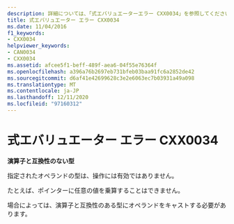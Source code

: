 ```yaml
---
description: 詳細については、「式エバリュエーターエラー CXX0034」を参照してください。
title: 式エバリュエーター エラー CXX0034
ms.date: 11/04/2016
f1_keywords:
- CXX0034
helpviewer_keywords:
- CAN0034
- CXX0034
ms.assetid: afcee5f1-beff-489f-aea6-04f55e76364f
ms.openlocfilehash: a396a76b2697eb731bfeb03baa91fc6a2852de42
ms.sourcegitcommit: d6af41e42699628c3e2e6063ec7b03931a49a098
ms.translationtype: MT
ms.contentlocale: ja-JP
ms.lasthandoff: 12/11/2020
ms.locfileid: "97160312"
---
```

# <a name="expression-evaluator-error-cxx0034"></a>式エバリュエーター エラー CXX0034

**演算子と互換性のない型**

指定されたオペランドの型は、操作には有効ではありません。

たとえば、ポインターに任意の値を乗算することはできません。

場合によっては、演算子と互換性のある型にオペランドをキャストする必要があります。
